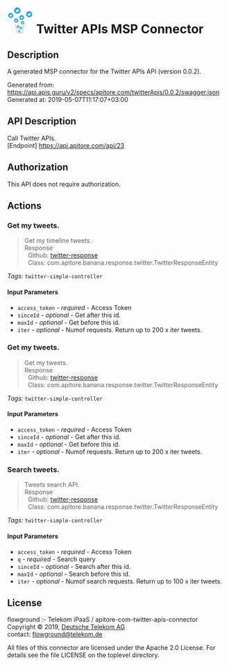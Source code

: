 # ![LOGO](logo.png) Twitter APIs MSP Connector

## Description

A generated MSP connector for the Twitter APIs API (version 0.0.2).

Generated from: https://api.apis.guru/v2/specs/apitore.com/twitterApis/0.0.2/swagger.json<br/>
Generated at: 2019-05-07T11:17:07+03:00

## API Description

Call Twitter APIs.<BR />[Endpoint] https://api.apitore.com/api/23

## Authorization

This API does not require authorization.

## Actions

### Get my tweets.

> Get my timeline tweets.<BR />Response<BR />&nbsp; Github: <a href="https://github.com/keigohtr/apitore-response-parent/tree/master/twitter-response">twitter-response</a><BR />&nbsp; Class: com.apitore.banana.response.twitter.TwitterResponseEntity<BR />

*Tags:* `twitter-simple-controller`

#### Input Parameters
* `access_token` - _required_ - Access Token
* `sinceId` - _optional_ - Get after this id.
* `maxId` - _optional_ - Get before this id.
* `iter` - _optional_ - Numof requests. Return up to 200 x iter tweets.

### Get my tweets.

> Get my tweets.<BR />Response<BR />&nbsp; Github: <a href="https://github.com/keigohtr/apitore-response-parent/tree/master/twitter-response">twitter-response</a><BR />&nbsp; Class: com.apitore.banana.response.twitter.TwitterResponseEntity<BR />

*Tags:* `twitter-simple-controller`

#### Input Parameters
* `access_token` - _required_ - Access Token
* `sinceId` - _optional_ - Get after this id.
* `maxId` - _optional_ - Get before this id.
* `iter` - _optional_ - Numof requests. Return up to 200 x iter tweets.

### Search tweets.

> Tweets search API.<BR />Response<BR />&nbsp; Github: <a href="https://github.com/keigohtr/apitore-response-parent/tree/master/twitter-response">twitter-response</a><BR />&nbsp; Class: com.apitore.banana.response.twitter.TwitterResponseEntity<BR />

*Tags:* `twitter-simple-controller`

#### Input Parameters
* `access_token` - _required_ - Access Token
* `q` - _required_ - Search query
* `sinceId` - _optional_ - Search after this id.
* `maxId` - _optional_ - Search before this id.
* `iter` - _optional_ - Numof search requests. Return up to 100 x iter tweets.

## License

flowground :- Telekom iPaaS / apitore-com-twitter-apis-connector<br/>
Copyright © 2019, [Deutsche Telekom AG](https://www.telekom.de)<br/>
contact: flowground@telekom.de

All files of this connector are licensed under the Apache 2.0 License. For details
see the file LICENSE on the toplevel directory.
